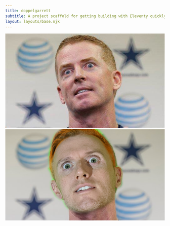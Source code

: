 ```yaml
---
title: doppelgarrett
subtitle: A project scaffold for getting building with Eleventy quickly.<br /> Made by <a href="https://twitter.com/philhawksworth">Phil</a> for <a href="https://twitter.com/philhawksworth">Phil</a>, but perhaps you might also find it useful.
layout: layouts/base.njk
---
```


<div class="flex-container">
  <div class="flex-image">
    <img src="images/garrett-1.jpg">
  </div>
  <div class="flex-image">
    <img src="images/garrett_copy1.png">
  </div>
</div>
